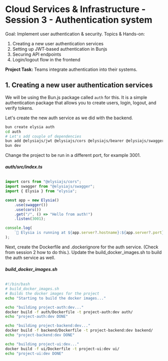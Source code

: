 # Cloud Services & Infrastructure - Session 3 - Authentication system

Goal: Implement user authentication & security.
Topics & Hands-on:

1. Creating a new user authentication services
2. Setting up JWT-based authentication in Bunjs
3. Securing API endpoints
4. Login/logout flow in the frontend

**Project Task:** Teams integrate authentication into their systems.

## 1. Creating a new user authentication services

We will be using the Bun.js package called `auth` for this. It is a simple authentication package that allows you to create users, login, logout, and verify tokens.

Let's create the new auth service as we did with the backend.

```sh
bun create elysia auth
cd auth
# Let's add couple of dependencies
bun add @elysiajs/jwt @elysiajs/cors @elysiajs/bearer @elysiajs/swagger
bun dev
```

Change the project to be run in a different port, for example 3001.

###### **auth/src/index.ts**

```ts
import cors from "@elysiajs/cors";
import swagger from "@elysiajs/swagger";
import { Elysia } from "elysia";

const app = new Elysia()
    .use(swagger())
    .use(cors())
    .get("/", () => "Hello from auth!")
    .listen(3001);

console.log(
    `🦊 Elysia is running at ${app.server?.hostname}:${app.server?.port}`
);
```

Next, create the Dockerfile and .dockerignore for the auth service. (Check from session 2 how to do this.).
Update the build_docker_images.sh to build the auth service as well.

###### **build_docker_images.sh**

```bash
#!/bin/bash
# build_docker_images.sh
# Builds the docker images for the project
echo "Starting to build the docker images..."

echo "building project-auth:dev..."
docker build -f auth/Dockerfile -t project-auth:dev auth/
echo "project-auth:dev DONE"

echo "building project-backend:dev..."
docker build -f backend/Dockerfile -t project-backend:dev backend/
echo "project-backend:dev DONE"

echo "building project-ui:dev..."
docker build -f ui/Dockerfile -t project-ui:dev ui/
echo "project-ui:dev DONE"
```
